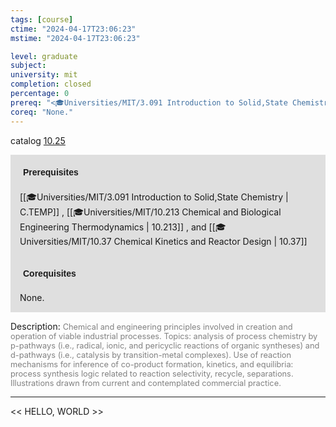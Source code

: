 ```yaml
---
tags: [course]
ctime: "2024-04-17T23:06:23"
mstime: "2024-04-17T23:06:23"

level: graduate
subject: 
university: mit
completion: closed
percentage: 0
prereq: "<🎓Universities/MIT/3.091 Introduction to Solid,State Chemistry> , <🎓Universities/MIT/10.213 Chemical and Biological Engineering Thermodynamics> , and <🎓Universities/MIT/10.37 Chemical Kinetics and Reactor Design>"
coreq: "None."
---
```


catalog [10.25](http://student.mit.edu/catalog/m10a.html#10.25)

<span style="display: block; padding: 15px; background-color: rgb(100, 100, 100, 0.2);"><font id="m_prereq350_0" style="display: block; font-family: Arial, sans-serif; font-weight: bold; padding: 5px">Prerequisites</font><br><span id="prereq350_0">[[🎓Universities/MIT/3.091 Introduction to Solid,State Chemistry | C.TEMP]] , [[🎓Universities/MIT/10.213 Chemical and Biological Engineering Thermodynamics | 10.213]] , and [[🎓Universities/MIT/10.37 Chemical Kinetics and Reactor Design | 10.37]]</span></span>
<span style="display: block; padding: 15px; background-color: rgb(100, 100, 100, 0.2);"><font id="m_coreq350_0" style="display: block; font-family: Arial, sans-serif; font-weight: bold; padding: 5px">Corequisites</font><br><span id="coreq350_0">None.</span></span>

<font style="">Description:</font>
<font style="color: grey; font-size: 0.8rem;">Chemical and engineering principles involved in creation and operation of viable industrial processes. Topics: analysis of process chemistry by p-pathways (i.e., radical, ionic, and pericyclic reactions of organic syntheses) and d-pathways (i.e., catalysis by transition-metal complexes). Use of reaction mechanisms for inference of co-product formation, kinetics, and equilibria: process synthesis logic related to reaction selectivity, recycle, separations. Illustrations drawn from current and contemplated commercial practice.</font>



---

<< HELLO, WORLD >>
